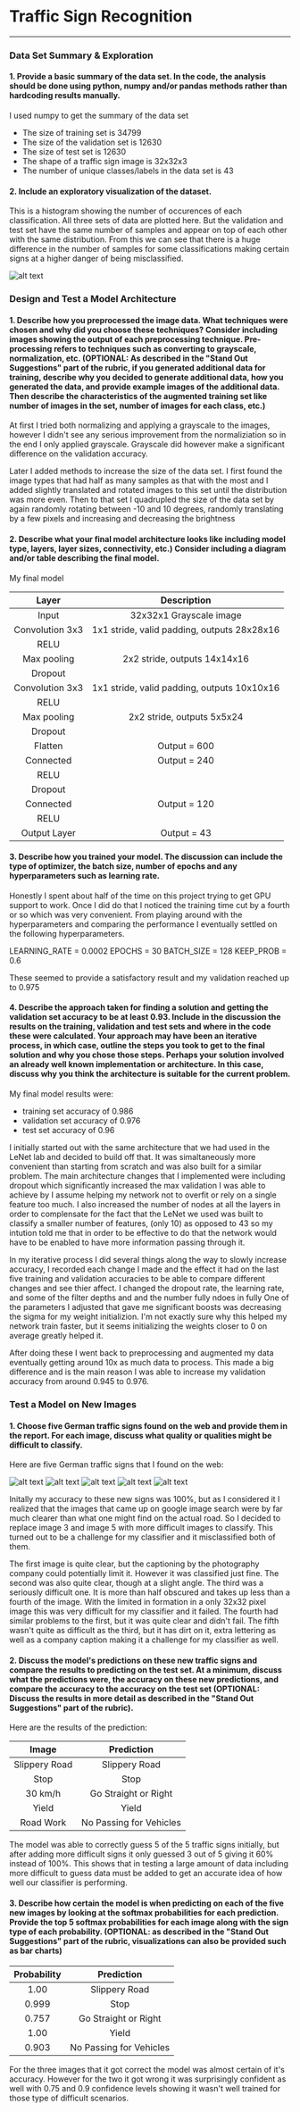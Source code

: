 # **Traffic Sign Recognition** 

[//]: # (Image References)

[image1]: ./histogram.png "Visualization"
[image4]: ./germansignssmall/sign1.png "Traffic Sign 1"
[image5]: ./germansignssmall/sign2.png "Traffic Sign 2"
[image6]: ./germansignssmall/sign3.png "Traffic Sign 3"
[image7]: ./germansignssmall/sign4.png "Traffic Sign 4"
[image8]: ./germansignssmall/sign5.png "Traffic Sign 5"

---

### Data Set Summary & Exploration

#### 1. Provide a basic summary of the data set. In the code, the analysis should be done using python, numpy and/or pandas methods rather than hardcoding results manually.

I used numpy to get the summary of the data set

* The size of training set is 34799
* The size of the validation set is 12630
* The size of test set is 12630
* The shape of a traffic sign image is 32x32x3
* The number of unique classes/labels in the data set is 43

#### 2. Include an exploratory visualization of the dataset.

This is a histogram showing the number of occurences of each classification. All three sets of data are plotted here. But the validation and test set have the same number of samples and appear on top of each other with the same distribution. From this we can see that there is a huge difference in the number of samples for some classifications making certain signs at a higher danger of being misclassified. 

![alt text][image1]

### Design and Test a Model Architecture

#### 1. Describe how you preprocessed the image data. What techniques were chosen and why did you choose these techniques? Consider including images showing the output of each preprocessing technique. Pre-processing refers to techniques such as converting to grayscale, normalization, etc. (OPTIONAL: As described in the "Stand Out Suggestions" part of the rubric, if you generated additional data for training, describe why you decided to generate additional data, how you generated the data, and provide example images of the additional data. Then describe the characteristics of the augmented training set like number of images in the set, number of images for each class, etc.)

At first I tried both normalizing and applying a grayscale to the images, however I didn't see any serious improvement from the normaliziation so in the end I only applied grayscale. Grayscale did however make a significant difference on the validation accuracy.

Later I added methods to increase the size of the data set. I first found the image types that had half as many samples as that with the most and I added slightly translated and rotated images to this set until the distribution was more even. 
Then to that set I quadrupled the size of the data set by again randomly rotating between -10 and 10 degrees, randomly translating by a few pixels and increasing and decreasing the brightness

#### 2. Describe what your final model architecture looks like including model type, layers, layer sizes, connectivity, etc.) Consider including a diagram and/or table describing the final model.

My final model

| Layer         		|     Description	        					| 
|:---------------------:|:---------------------------------------------:| 
| Input         		    | 32x32x1 Grayscale image   				            | 
| Convolution 3x3     	| 1x1 stride, valid padding, outputs 28x28x16 	|
| RELU					        |											                        	|
| Max pooling	         	| 2x2 stride,  outputs 14x14x16 				        |
| Dropout				        |											                        	|
| Convolution 3x3     	| 1x1 stride, valid padding, outputs 10x10x16 	|
| RELU				        	|												                        |
| Max pooling	      	  | 2x2 stride,  outputs 5x5x24   	        			|
| Dropout				        |										                        		|
| Flatten			        	| Output = 600								                	|
| Connected		      		| Output = 240					                				|
| RELU			         		|											                        	|
| Dropout				        |										                        		|
| Connected			      	| Output = 120							                		|
| RELU			           	|						  				                         	|
| Output Layer		    	| Output = 43							                  		|
  

#### 3. Describe how you trained your model. The discussion can include the type of optimizer, the batch size, number of epochs and any hyperparameters such as learning rate.

Honestly I spent about half of the time on this project trying to get GPU support to work. Once I did do that I noticed the training time cut by a fourth or so which was very convenient. From playing around with the hyperparameters and comparing the performance I eventually settled on the following hyperparameters.

LEARNING_RATE = 0.0002
EPOCHS = 30
BATCH_SIZE = 128
KEEP_PROB = 0.6

These seemed to provide a satisfactory result and my validation reached up to 0.975

#### 4. Describe the approach taken for finding a solution and getting the validation set accuracy to be at least 0.93. Include in the discussion the results on the training, validation and test sets and where in the code these were calculated. Your approach may have been an iterative process, in which case, outline the steps you took to get to the final solution and why you chose those steps. Perhaps your solution involved an already well known implementation or architecture. In this case, discuss why you think the architecture is suitable for the current problem.

My final model results were:
* training set accuracy of 0.986
* validation set accuracy of 0.976
* test set accuracy of 0.96

I initially started out with the same architecture that we had used in the LeNet lab and decided to build off that. It was simaltaneously more convenient than starting from scratch and was also built for a similar problem. The main architecture changes that I implemented were including dropout which significantly increased the max validation I was able to achieve by I assume helping my network not to overfit or rely on a single feature too much. I also increased the number of nodes at all the layers in order to complensate for the fact that the LeNet we used was built to classify a smaller number of features, (only 10) as opposed to 43 so my intution told me that in order to be effective to do that the network would have to be enabled to have more information passing through it. 

In my iterative process I did several things along the way to slowly increase accuracy, I recorded each change I made and the effect it had on the last five training and validation accuracies to be able to compare different changes and see thier affect. I changed the dropout rate, the learning rate, and some of the filter depths and and the number fully ndoes in fully 
One of the parameters I adjusted that gave me significant boosts was decreasing the sigma for my weight initializion. I'm not exactly sure why this helped my network train faster, but it seems initializing the weights closer to 0 on average greatly helped it. 

After doing these I went back to preprocessing and augmented my data eventually getting around 10x as much data to process. This made a big difference and is the main reason I was able to increase my validation accuracy from around 0.945 to 0.976. 

### Test a Model on New Images

#### 1. Choose five German traffic signs found on the web and provide them in the report. For each image, discuss what quality or qualities might be difficult to classify.

Here are five German traffic signs that I found on the web:

![alt text][image4] ![alt text][image5] ![alt text][image6] 
![alt text][image7] ![alt text][image8]

Initally my accuracy to these new signs was 100%, but as I considered it I realized that the images that came up on google image search were by far much clearer than what one might find on the actual road. So I decided to replace image 3 and image 5 with more difficult images to classify. This turned out to be a challenge for my classifier and it misclassified both of them. 

The first image is quite clear, but the captioning by the photography company could potentially limit it. However it was classified just fine. 
The second was also quite clear, though at a slight angle. 
The third was a seriously difficult one. It is more than half obscured and takes up less than a fourth of the image. With the limited in formation in a only 32x32 pixel image this was very difficult for my classifier and it failed. 
The fourth had similar problems to the first, but it was quite clear and didn't fail.
The fifth wasn't quite as difficult as the third, but it has dirt on it, extra lettering as well as a company caption making it a challenge for my classifier as well. 

#### 2. Discuss the model's predictions on these new traffic signs and compare the results to predicting on the test set. At a minimum, discuss what the predictions were, the accuracy on these new predictions, and compare the accuracy to the accuracy on the test set (OPTIONAL: Discuss the results in more detail as described in the "Stand Out Suggestions" part of the rubric).

Here are the results of the prediction:

| Image			            |     Prediction	              		| 
|:---------------------:|:---------------------------------:| 
| Slippery Road       	| Slippery Road  							    	| 
| Stop     			        | Stop										          |
| 30 km/h			        	| Go Straight or Right							|
| Yield	      		      | Yield					 		        		    |
| Road Work			        | No Passing for Vehicles      		|


The model was able to correctly guess 5 of the 5 traffic signs initially, but after adding more difficult signs it only guessed 3 out of 5 giving it 60% instead of 100%. This shows that in testing a large amount of data including more difficult to guess data must be added to get an accurate idea of how well our classifier is performing. 

#### 3. Describe how certain the model is when predicting on each of the five new images by looking at the softmax probabilities for each prediction. Provide the top 5 softmax probabilities for each image along with the sign type of each probability. (OPTIONAL: as described in the "Stand Out Suggestions" part of the rubric, visualizations can also be provided such as bar charts)


| Probability         	|     Prediction	        					| 
|:---------------------:|:---------------------------------:| 
| 1.00        		    	| Slippery Road   						  		| 
| 0.999     			      | Stop							        				|
| 0.757					        | Go Straight or Right							|
| 1.00	      			    | Yield						 		             	|
| 0.903				          | No Passing for Vehicles      			|


For the three images that it got correct the model was almost certain of it's accuracy. However for the two it got wrong it was surprisingly confident as well with 0.75 and 0.9 confidence levels showing it wasn't well trained for those type of difficult scenarios. 
